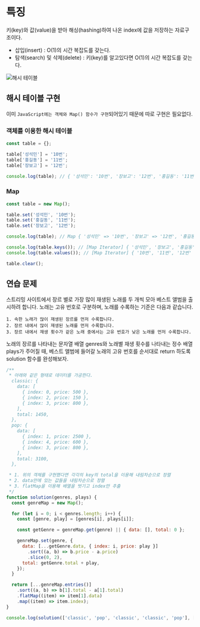 # 특징

키(key)와 값(value)을 받아 해싱(hashing)하여 나온 index에 값을 저장하는 자료구조이다.

- 삽입(insert) : O(1)의 시간 복잡도를 갖는다.
- 탐색(search) 및 삭제(delete) : 키(key)를 알고있다면 O(1)의 시간 복잡도를 갖는다.

![해시 테이블](https://user-images.githubusercontent.com/72539723/208569133-95cd2149-1e0a-472d-b215-f6498e515d07.png)

## 해시 테이블 구현

이미 `JavaScript에는 객체와 Map() 함수가 구현`되어있기 때문에 따로 구현은 필요없다.

### 객체를 이용한 해시 테이블

```js
const table = {};

table['성석민'] = '10번';
table['홍길동'] = '11번';
table['장보고'] = '12번';

console.log(table); // { '성석민': '10번', '장보고': '12번', '홍길동': '11번' }
```

### Map

```js
const table = new Map();

table.set('성석민', '10번');
table.set('홍길동', '11번');
table.set('장보고', '12번');

console.log(table); // Map { '성석민' => '10번', '장보고' => '12번', '홍길동' => '11번', [size]: 3 }

console.log(table.keys()); // [Map Iterator] { '성석민', '장보고', '홍길동' }
console.log(table.values()); // [Map Iterator] { '10번', '11번', '12번' }

table.clear();
```

## 연습 문제

스트리밍 사이트에서 장르 별로 가장 많이 재생된 노래를 두 개씩 모아 베스트 앨범을 출시하려 합니다. 노래는 고유 번호로 구분하며, 노래를 수록하는 기준은 다음과 같습니다.

```
1. 속한 노래가 많이 재생된 장르를 먼저 수록합니다.
2. 장르 내에서 많이 재생된 노래를 먼저 수록합니다.
3. 장르 내에서 재생 횟수가 같은 노래 중에서는 고유 번호가 낮은 노래를 먼저 수록합니다.
```

노래의 장르를 나타내는 문자열 배열 genres와 노래별 재생 횟수를 나타내는 정수 배열 plays가 주어질 때, 베스트 앨범에 들어갈 노래의 고유 번호를 순서대로 return 하도록 solution 함수를 완성해보자.

```js
/**
 * 아래와 같은 형태로 데이터를 가공한다.
  classic: {
    data: [
      { index: 0, price: 500 },
      { index: 2, price: 150 },
      { index: 3, price: 800 },
    ],
    total: 1450,
  },
  pop: {
    data: [
      { index: 1, price: 2500 },
      { index: 4, price: 600 },
      { index: 3, price: 800 },
    ],
    total: 3100,
  },

 * 1. 위의 객체를 구현했다면 각각의 key의 total을 이용해 내림차순으로 정렬
 * 2. data안에 있는 값들을 내림차순으로 정렬
 * 3. flatMap을 이용해 배열을 벗기고 index만 추출
 */
function solution(genres, plays) {
  const genreMap = new Map();

  for (let i = 0; i < genres.length; i++) {
    const [genre, play] = [genres[i], plays[i]];

    const getGenre = genreMap.get(genre) || { data: [], total: 0 };

    genreMap.set(genre, {
      data: [...getGenre.data, { index: i, price: play }]
        .sort((a, b) => b.price - a.price)
        .slice(0, 2),
      total: getGenre.total + play,
    });
  }

  return [...genreMap.entries()]
    .sort((a, b) => b[1].total - a[1].total)
    .flatMap((item) => item[1].data)
    .map((item) => item.index);
}

console.log(solution(['classic', 'pop', 'classic', 'classic', 'pop'], [500, 600, 150, 800, 2500]));
```
